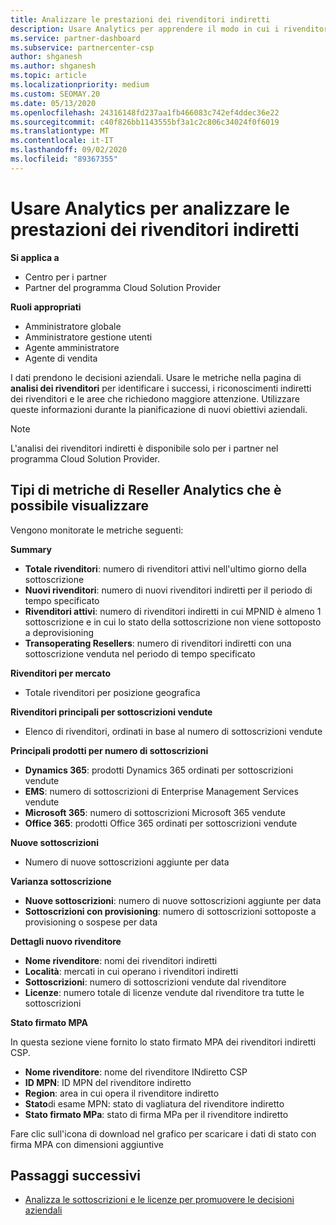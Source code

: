 ```yaml
---
title: Analizzare le prestazioni dei rivenditori indiretti
description: Usare Analytics per apprendere il modo in cui i rivenditori indiretti eseguono, sia i successi che le aree che potrebbero richiedere maggiore attenzione.
ms.service: partner-dashboard
ms.subservice: partnercenter-csp
author: shganesh
ms.author: shganesh
ms.topic: article
ms.localizationpriority: medium
ms.custom: SEOMAY.20
ms.date: 05/13/2020
ms.openlocfilehash: 24316148fd237aa1fb466083c742ef4ddec36e22
ms.sourcegitcommit: c40f826bb1143555bf3a1c2c806c34024f0f6019
ms.translationtype: MT
ms.contentlocale: it-IT
ms.lasthandoff: 09/02/2020
ms.locfileid: "89367355"
---
```

# <a name="use-analytics-to-analyze-performance-of-your-indirect-resellers"></a>Usare Analytics per analizzare le prestazioni dei rivenditori indiretti

**Si applica a**

- Centro per i partner
- Partner del programma Cloud Solution Provider

**Ruoli appropriati**

- Amministratore globale
- Amministratore gestione utenti
- Agente amministratore
- Agente di vendita

I dati prendono le decisioni aziendali. Usare le metriche nella pagina di **analisi dei rivenditori** per identificare i successi, i riconoscimenti indiretti dei rivenditori e le aree che richiedono maggiore attenzione. Utilizzare queste informazioni durante la pianificazione di nuovi obiettivi aziendali.

> [!NOTE]
> L'analisi dei rivenditori indiretti è disponibile solo per i partner nel programma Cloud Solution Provider.

## <a name="types-of-reseller-analytics-metrics-you-can-view"></a>Tipi di metriche di Reseller Analytics che è possibile visualizzare

Vengono monitorate le metriche seguenti:

**Summary**  
 - **Totale rivenditori**: numero di rivenditori attivi nell'ultimo giorno della sottoscrizione  
 - **Nuovi rivenditori**: numero di nuovi rivenditori indiretti per il periodo di tempo specificato  
 - **Rivenditori attivi**: numero di rivenditori indiretti in cui MPNID è almeno 1 sottoscrizione e in cui lo stato della sottoscrizione non viene sottoposto a deprovisioning  
 - **Transoperating Resellers**: numero di rivenditori indiretti con una sottoscrizione venduta nel periodo di tempo specificato  

**Rivenditori per mercato**  
 - Totale rivenditori per posizione geografica  

**Rivenditori principali per sottoscrizioni vendute**
 - Elenco di rivenditori, ordinati in base al numero di sottoscrizioni vendute  

**Principali prodotti per numero di sottoscrizioni**  
 - **Dynamics 365**: prodotti Dynamics 365 ordinati per sottoscrizioni vendute  
 - **EMS**: numero di sottoscrizioni di Enterprise Management Services vendute  
 - **Microsoft 365**: numero di sottoscrizioni Microsoft 365 vendute  
 - **Office 365**: prodotti Office 365 ordinati per sottoscrizioni vendute  

**Nuove sottoscrizioni**  
 - Numero di nuove sottoscrizioni aggiunte per data  

**Varianza sottoscrizione**  
 - **Nuove sottoscrizioni**: numero di nuove sottoscrizioni aggiunte per data  
 - **Sottoscrizioni con provisioning**: numero di sottoscrizioni sottoposte a provisioning o sospese per data  

**Dettagli nuovo rivenditore**  
 - **Nome rivenditore**: nomi dei rivenditori indiretti  
 - **Località**: mercati in cui operano i rivenditori indiretti  
 - **Sottoscrizioni**: numero di sottoscrizioni vendute dal rivenditore  
 - **Licenze**: numero totale di licenze vendute dal rivenditore tra tutte le sottoscrizioni  

**Stato firmato MPA**

In questa sezione viene fornito lo stato firmato MPA dei rivenditori indiretti CSP.

 - **Nome rivenditore**: nome del rivenditore INdiretto CSP
 - **ID MPN**: ID MPN del rivenditore indiretto
 - **Region**: area in cui opera il rivenditore indiretto
 - **Stato**di esame MPN: stato di vagliatura del rivenditore indiretto
 - **Stato firmato MPa**: stato di firma MPa per il rivenditore indiretto

Fare clic sull'icona di download nel grafico per scaricare i dati di stato con firma MPA con dimensioni aggiuntive
  
## <a name="next-steps"></a>Passaggi successivi

- [Analizza le sottoscrizioni e le licenze per promuovere le decisioni aziendali](analyze-subscriptions-licenses.md)